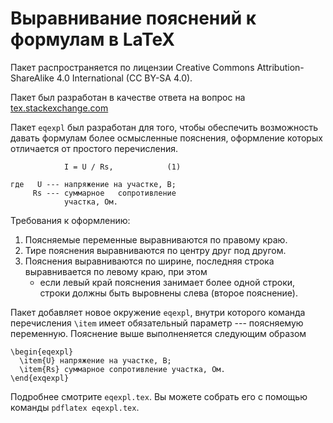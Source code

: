 Выравнивание пояснений к формулам в LaTeX
========

Пакет распространяется по лицензии Creative Commons
Attribution-ShareAlike 4.0 International (CC BY-SA 4.0).

Пакет был разработан в качестве ответа на вопрос на [tex.stackexchange.com](https://tex.stackexchange.com/q/95838/119485)

Пакет `eqexpl` был разработан для того, чтобы обеспечить возможность
давать формулам более осмысленные пояснения, оформление которых
отличается от простого перечисления.

                I = U / Rs,            (1)

    где   U --- напряжение на участке, В;
	     Rs --- суммарное   сопротивление
                участка, Ом.

Требования к оформлению:
1. Поясняемые переменные выравниваются по правому краю.
2. Тире пояснения выравниваются по центру друг под другом.
3. Пояснения выравниваются по ширине, последняя строка выравнивается
   по левому краю, при этом
   - если левый край пояснения занимает более одной строки, строки
     должны быть выровнены слева (второе пояснение).

Пакет добавляет новое окружение `eqexpl`, внутри которого команда
перечисления `\item` имеет обязательный параметр --- поясняемую
переменную.  Пояснение выше выполненяется следующим образом

    \begin{eqexpl}
      \item{U} напряжение на участке, В;
	  \item{Rs} суммарное сопротивление участка, Ом.
	\end{exqexpl}

Подробнее смотрите `eqexpl.tex`.  Вы можете собрать его с помощью
команды `pdflatex eqexpl.tex`.
